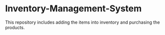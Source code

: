 # Inventory-Management-System
This repository includes adding the items into inventory and purchasing the products.
